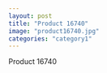 ```yaml
---
layout: post
title: "Product 16740"
image: "product16740.jpg"
categories: "category1"
---
```

Product 16740
